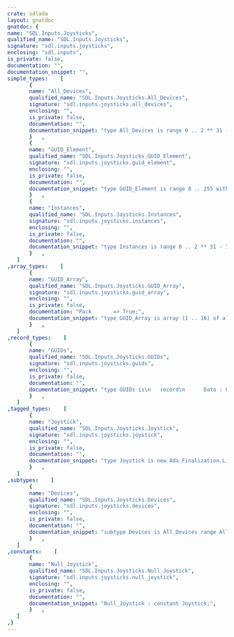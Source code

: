 ```yaml
---
crate: sdlada
layout: gnatdoc
gnatdoc: {
name: "SDL.Inputs.Joysticks",
qualified_name: "SDL.Inputs.Joysticks",
signature: "sdl.inputs.joysticks",
enclosing: "sdl.inputs",
is_private: false,
documentation: "",
documentation_snippet: "",
simple_types:    [
       {
       name: "All_Devices",
       qualified_name: "SDL.Inputs.Joysticks.All_Devices",
       signature: "sdl.inputs.joysticks.all_devices",
       enclosing: "",
       is_private: false,
       documentation: "",
       documentation_snippet: "type All_Devices is range 0 .. 2 ** 31 - 1 with\n  Convention => C,\n  Size       => 32;",
       }   ,
       {
       name: "GUID_Element",
       qualified_name: "SDL.Inputs.Joysticks.GUID_Element",
       signature: "sdl.inputs.joysticks.guid_element",
       enclosing: "",
       is_private: false,
       documentation: "",
       documentation_snippet: "type GUID_Element is range 0 .. 255 with\n  convention => C,\n  Size       => 8;",
       }   ,
       {
       name: "Instances",
       qualified_name: "SDL.Inputs.Joysticks.Instances",
       signature: "sdl.inputs.joysticks.instances",
       enclosing: "",
       is_private: false,
       documentation: "",
       documentation_snippet: "type Instances is range 0 .. 2 ** 31 - 1 with\n  Convention => C,\n  Size       => 32;",
       }   ,
   ]
,array_types:    [
       {
       name: "GUID_Array",
       qualified_name: "SDL.Inputs.Joysticks.GUID_Array",
       signature: "sdl.inputs.joysticks.guid_array",
       enclosing: "",
       is_private: false,
       documentation: "Pack       => True;",
       documentation_snippet: "type GUID_Array is array (1 .. 16) of aliased GUID_Element with\n  Convention => C;",
       }   ,
   ]
,record_types:    [
       {
       name: "GUIDs",
       qualified_name: "SDL.Inputs.Joysticks.GUIDs",
       signature: "sdl.inputs.joysticks.guids",
       enclosing: "",
       is_private: false,
       documentation: "",
       documentation_snippet: "type GUIDs is\n   record\n      Data : GUID_Array;\n   end record with\n  Convention => C_Pass_By_Copy;",
       }   ,
   ]
,tagged_types:    [
       {
       name: "Joystick",
       qualified_name: "SDL.Inputs.Joysticks.Joystick",
       signature: "sdl.inputs.joysticks.joystick",
       enclosing: "",
       is_private: false,
       documentation: "",
       documentation_snippet: "type Joystick is new Ada.Finalization.Limited_Controlled with private;",
       }   ,
   ]
,subtypes:    [
       {
       name: "Devices",
       qualified_name: "SDL.Inputs.Joysticks.Devices",
       signature: "sdl.inputs.joysticks.devices",
       enclosing: "",
       is_private: false,
       documentation: "",
       documentation_snippet: "subtype Devices is All_Devices range All_Devices'First + 1 .. All_Devices'Last;",
       }   ,
   ]
,constants:    [
       {
       name: "Null_Joystick",
       qualified_name: "SDL.Inputs.Joysticks.Null_Joystick",
       signature: "sdl.inputs.joysticks.null_joystick",
       enclosing: "",
       is_private: false,
       documentation: "",
       documentation_snippet: "Null_Joystick : constant Joystick;",
       }   ,
   ]
,}
---
```

